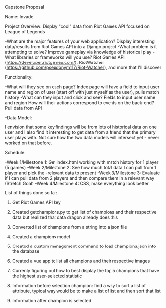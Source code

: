 Capstone Proposal

Name: Invade

Project Overview: Display "cool" data from Riot Games API focused on League of Legends

-What are the major features of your web application? Display interesting data/results from Riot Games API into a Django project
-What problem is it attempting to solve? Improve gameplay via knowledge of historical play
-What libraries or frameworks will you use? Riot Games API (https://developer.riotgames.com/), RiotWatcher (https://github.com/pseudonym117/Riot-Watcher), and more that I'll discover

Functionality:

-What will they see on each page? Index page will have a field to input user name and region of user (start off with just myself as the user), pulls match history
-What can they input and click and see? Fields to input user name and region
How will their actions correspond to events on the back-end? Pull data from API

-Data Model:

I envision that some key findings will be from lots of historical data on one user and I also find it interesting to get data from a friend that the primary user plays with. Not sure how the two data models will intersect yet - never worked on that before.

Schedule:

-Week 1/Milestone 1: Get index.html working with match history for 1 player (5 games)
-Week 2/Milestone 2: See how much total data I can pull from 1 player and pick the -relevant data to present
-Week 3/Milestone 3: Evaluate if I can pull data from 2 players and then compare them in a relevant way (Stretch Goal)
-Week 4/Milestone 4: CSS, make everything look better

List of things done so far:
1. Get Riot Games API key
2. Created getchampions.py to get list of champions and their respective data but realized that data dragon already does this
3. Converted list of champions from a string into a json file
4. Created a champions model
5. Created a custom management command to load champions.json into the database
6. Created a vue app to list all champions and their respective images
7. Currenly figuring out how to best display the top 5 champions that have the highest user-selected statistic


8. Information before selection champion: find a way to sort a list of attribute, typical way would be to make a list of list and then sort that list
9. Information after champion is selected